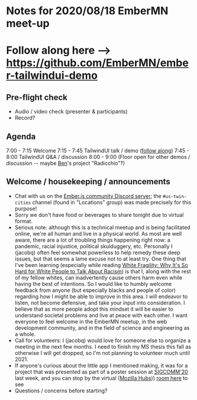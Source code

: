 # Notes for 2020/08/18 EmberMN meet-up
# Follow along here --> https://github.com/EmberMN/ember-tailwindui-demo

## Pre-flight check

* Audio / video check (presenter & participants)
* Record?

## Agenda

7:00 - 7:15   Welcome
7:15 - 7:45   TailwindUI talk / demo ([follow along](https://github.com/EmberMN/ember-tailwindui-demo/blob/master/DEMO.md#tailwindui--emberjs-demo))
7:45 - 8:00   TailwindUI Q&A / discussion
8:00 - 9:00   (Floor open for other demos / discussion -- maybe [Ben](https://github.com/ballPointPenguin)'s project "Radicchio"?)


## Welcome / housekeeping / announcements

* Chat with us on the [Ember.js community Discord server](https://discord.gg/emberjs);
  the `#us-twin-cities` channel (found in "Locations" group) was made precisely for this purpose!
* Sorry we don't have food or beverages to share tonight due to virtual format.
* Serious note: although this is a technical meetup and is being facilitated online, we're all human and live in a physical world.
  As most are well aware, there are a lot of troubling things happening right now: a pandemic, racial injustice, political skulduggery, etc.
  Personally I (jacobq) often feel somewhat powerless to help remedy these deep issues, but that seems a lame excuse not to at least try.
  One thing that I've been learning (especially while reading [White Fragility: Why It's So Hard for White People to Talk About Racism](https://www.amazon.com/White-Fragility-People-About-Racism/dp/0807047414))
  is that I, along with the rest of my fellow whites, can inadvertently cause others harm even while having the best of intentions.
  So I would like to humbly welcome feedback from anyone (but especially blacks and people of color) regarding how I might be able to improve in this area.
  I will endeavor to listen, not become defensive, and take your input into consideration.
  I believe that as more people adopt this mindset it will be easier to understand societal problems and live at peace with each other.
  I want everyone to feel welcome in the EmberMN meetup, in the web development community, and in the field of science and engineering as a whole.
* Call for volunteers: I (jacobq) would love for someone else to organize a meeting in the next few months. 
  I need to finish my MS thesis this fall as otherwise I will get dropped, so I'm not planning to volunteer much until 2021.
* If anyone's curious about the little app I mentioned making, it was for a project that was presented
  as part of a poster session at [SIGCOMM'20](http://conferences.sigcomm.org/sigcomm/2020/program.html) last week,
  and you can stop by the virtual ([Mozilla Hubs](https://hubs.mozilla.com/))) [room here](https://hubs.mozilla.com/qffoETt/5g-tracker/)
  to see
* Questions / concerns before starting?

